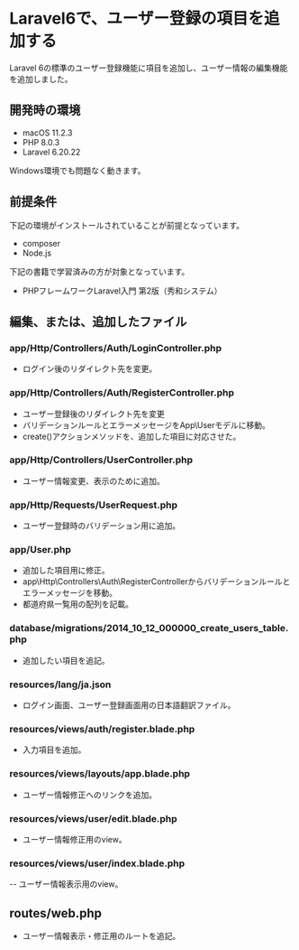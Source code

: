 # Laravel6で、ユーザー登録の項目を追加する

Laravel 6の標準のユーザー登録機能に項目を追加し、ユーザー情報の編集機能を追加しました。

## 開発時の環境

- macOS 11.2.3
- PHP 8.0.3
- Laravel 6.20.22

Windows環境でも問題なく動きます。

## 前提条件

下記の環境がインストールされていることが前提となっています。

- composer
- Node.js

下記の書籍で学習済みの方が対象となっています。

- PHPフレームワークLaravel入門 第2版（秀和システム）

## 編集、または、追加したファイル

### app/Http/Controllers/Auth/LoginController.php

- ログイン後のリダイレクト先を変更。

### app/Http/Controllers/Auth/RegisterController.php

- ユーザー登録後のリダイレクト先を変更
- バリデーションルールとエラーメッセージをApp\Userモデルに移動。
- create()アクションメソッドを、追加した項目に対応させた。

### app/Http/Controllers/UserController.php

- ユーザー情報変更、表示のために追加。

### app/Http/Requests/UserRequest.php

- ユーザー登録時のバリデーション用に追加。

### app/User.php

- 追加した項目用に修正。
- app\Http\Controllers\Auth\RegisterControllerからバリデーションルールとエラーメッセージを移動。
- 都道府県一覧用の配列を記載。

### database/migrations/2014_10_12_000000_create_users_table.php

- 追加したい項目を追記。

### resources/lang/ja.json

- ログイン画面、ユーザー登録画面用の日本語翻訳ファイル。

### resources/views/auth/register.blade.php

- 入力項目を追加。

### resources/views/layouts/app.blade.php

- ユーザー情報修正へのリンクを追加。

### resources/views/user/edit.blade.php

- ユーザー情報修正用のview。

### resources/views/user/index.blade.php

-- ユーザー情報表示用のview。

## routes/web.php

- ユーザー情報表示・修正用のルートを追記。
